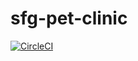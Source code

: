 # sfg-pet-clinic

[![CircleCI](https://circleci.com/gh/Kento75/sfg-pet-clinic.svg?style=svg)](https://circleci.com/gh/Kento75/sfg-pet-clinic)